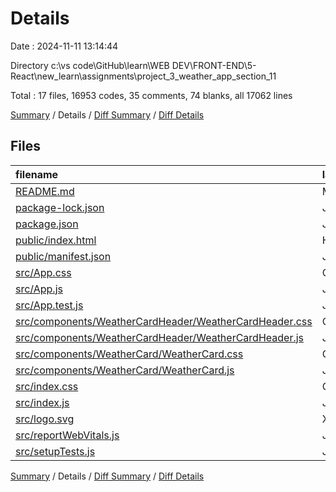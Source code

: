 # Details

Date : 2024-11-11 13:14:44

Directory c:\\vs code\\GitHub\\learn\\WEB DEV\\FRONT-END\\5-React\\new_learn\\assignments\\project_3_weather_app_section_11

Total : 17 files,  16953 codes, 35 comments, 74 blanks, all 17062 lines

[Summary](results.md) / Details / [Diff Summary](diff.md) / [Diff Details](diff-details.md)

## Files
| filename | language | code | comment | blank | total |
| :--- | :--- | ---: | ---: | ---: | ---: |
| [README.md](/README.md) | Markdown | 38 | 0 | 33 | 71 |
| [package-lock.json](/package-lock.json) | JSON | 16,711 | 0 | 1 | 16,712 |
| [package.json](/package.json) | JSON | 41 | 0 | 1 | 42 |
| [public/index.html](/public/index.html) | HTML | 20 | 23 | 1 | 44 |
| [public/manifest.json](/public/manifest.json) | JSON | 25 | 0 | 1 | 26 |
| [src/App.css](/src/App.css) | CSS | 3 | 0 | 2 | 5 |
| [src/App.js](/src/App.js) | JavaScript | 14 | 2 | 9 | 25 |
| [src/App.test.js](/src/App.test.js) | JavaScript | 7 | 0 | 2 | 9 |
| [src/components/WeatherCardHeader/WeatherCardHeader.css](/src/components/WeatherCardHeader/WeatherCardHeader.css) | CSS | 0 | 0 | 1 | 1 |
| [src/components/WeatherCardHeader/WeatherCardHeader.js](/src/components/WeatherCardHeader/WeatherCardHeader.js) | JavaScript | 15 | 1 | 2 | 18 |
| [src/components/WeatherCard/WeatherCard.css](/src/components/WeatherCard/WeatherCard.css) | CSS | 0 | 0 | 1 | 1 |
| [src/components/WeatherCard/WeatherCard.js](/src/components/WeatherCard/WeatherCard.js) | JavaScript | 41 | 2 | 12 | 55 |
| [src/index.css](/src/index.css) | CSS | 12 | 0 | 2 | 14 |
| [src/index.js](/src/index.js) | JavaScript | 12 | 3 | 3 | 18 |
| [src/logo.svg](/src/logo.svg) | XML | 1 | 0 | 0 | 1 |
| [src/reportWebVitals.js](/src/reportWebVitals.js) | JavaScript | 12 | 0 | 2 | 14 |
| [src/setupTests.js](/src/setupTests.js) | JavaScript | 1 | 4 | 1 | 6 |

[Summary](results.md) / Details / [Diff Summary](diff.md) / [Diff Details](diff-details.md)